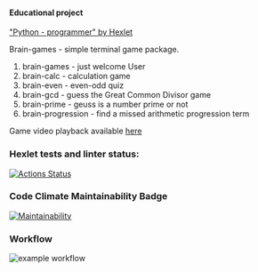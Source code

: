 #### Educational project
["Python - programmer" by Hexlet](https://ru.hexlet.io/programs/python)

Brain-games - simple terminal game package.
1. brain-games  - just welcome User
2. brain-calc   - calculation game
3. brain-even   - even-odd quiz
4. brain-gcd    - guess the Great Common Divisor game
5. brain-prime  - geuss is a number prime or not
6. brain-progression - find a missed arithmetic progression term

Game video playback available [here](https://asciinema.org/a/NPuzSvX9ckKNKBpnoWviyAtlI)

### Hexlet tests and linter status:
[![Actions Status](https://github.com/dchmerenko/python-project-lvl1/workflows/hexlet-check/badge.svg)](https://github.com/dchmerenko/python-project-lvl1/actions)

### Code Climate Maintainability Badge
[![Maintainability](https://api.codeclimate.com/v1/badges/a99a88d28ad37a79dbf6/maintainability)](https://codeclimate.com/github/dchmerenko/python-project-lvl1/maintainability)

### Workflow
![example workflow](https://github.com/dchmerenko/python-project-lvl1/actions/workflows/make_lint.yml/badge.svg)

